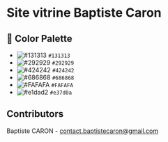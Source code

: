# Site vitrine Baptiste Caron

## 🎨 Color Palette

- ![#131313](https://placehold.co/15x15/131313/131313.png) `#131313`
- ![#292929](https://placehold.co/15x15/292929/292929.png) `#292929`
- ![#424242](https://placehold.co/15x15/424242/424242.png) `#424242`
- ![#686868](https://placehold.co/15x15/686868/686868.png) `#686868`
- ![#FAFAFA](https://placehold.co/15x15/FAFAFA/FAFAFA.png) `#FAFAFA`
- ![#e1dad2](https://placehold.co/15x15/e37d0a/e37d0a.png) `#e37d0a`

## Contributors

Baptiste CARON - contact.baptistecaron@gmail.com